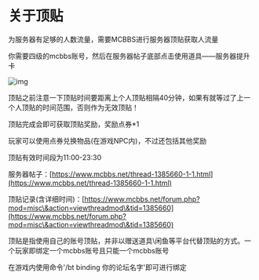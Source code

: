 # 关于顶贴

为服务器有足够的人数流量，需要MCBBS进行服务器顶贴获取人流量

你需要四级的mcbbs账号，然后在服务器帖子底部点击使用道具——服务器提升卡

![img](https://tangbao-1301296093.cos.ap-shanghai.myqcloud.com/xiye/docs/imag/docs/mcbbs.png)

顶贴之前注意一下顶贴时间要距离上个人顶贴相隔40分钟，如果有就等过了上一个人顶贴的时间范围，否则作为无效顶贴！

顶贴完成会即可获取顶贴奖励，奖励点券\*1

玩家可以使用点券兑换物品(在游戏NPC内)，不过还包括其他奖励

顶贴有效时间段为11:00-23:30

服务器帖子：[https://www.mcbbs.net/thread-1385660-1-1.html](https://www.mcbbs.net/thread-1385660-1-1.html)

顶贴记录(含详细时间)：[https://www.mcbbs.net/forum.php?mod=misc\&action=viewthreadmod\&tid=1385660](https://www.mcbbs.net/forum.php?mod=misc\&action=viewthreadmod\&tid=1385660)

顶贴是指使用自己的账号顶贴，并非以赠送道具\闲鱼等平台代替顶贴的方式。一个玩家即绑定一个mcbbs账号且只能一个mcbbs账号

在游戏内使用命令'/bt binding 你的论坛名字'即可进行绑定
